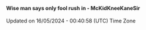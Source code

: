 #### Wise man says only fool rush in - McKidKneeKaneSir
Updated on 16/05/2024 - 00:40:58 (UTC) Time Zone
